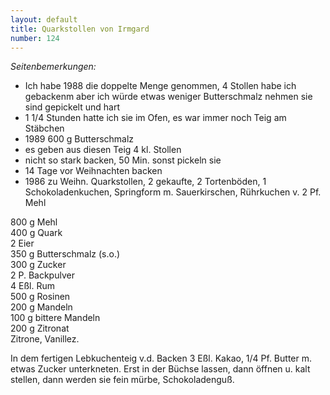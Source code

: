 ```yaml
---
layout: default
title: Quarkstollen von Irmgard
number: 124
---
```


*Seitenbemerkungen:*

* Ich habe 1988 die doppelte Menge genommen, 4 Stollen habe ich gebackenm aber ich würde etwas weniger Butterschmalz nehmen sie sind gepickelt und hart
* 1 1/4 Stunden hatte ich sie im Ofen, es war immer noch Teig am Stäbchen
* 1989 600 g Butterschmalz
* es geben aus diesen Teig 4 kl. Stollen
* nicht so stark backen, 50 Min. sonst pickeln sie
* 14 Tage vor Weihnachten backen
* 1986 zu Weihn. Quarkstollen, 2 gekaufte, 2 Tortenböden, 1 Schokoladenkuchen, Springform m. Sauerkirschen, Rührkuchen v. 2 Pf. Mehl

800 g Mehl  
400 g Quark  
2 Eier  
350 g Butterschmalz (s.o.)  
300 g Zucker  
2 P. Backpulver  
4 Eßl. Rum  
500 g Rosinen  
200 g Mandeln  
100 g bittere Mandeln  
200 g Zitronat  
Zitrone, Vanillez.

In dem fertigen Lebkuchenteig v.d. Backen 3 Eßl. Kakao, 1/4 Pf. Butter m. etwas Zucker unterkneten. Erst in der Büchse lassen, dann öffnen u. kalt stellen, dann werden sie fein mürbe, Schokoladenguß.
